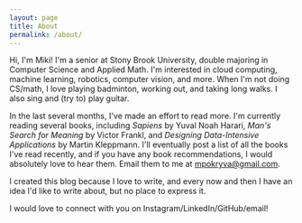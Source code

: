```yaml
---
layout: page
title: About
permalink: /about/
---
```


Hi, I'm Miki! I'm a senior at Stony Brook University, double majoring in Computer Science and Applied Math. I'm interested in cloud computing, machine learning, robotics, computer vision, and more. When I'm not doing CS/math, I love playing badminton, working out, and taking long walks. I also sing and (try to) play guitar.

In the last several months, I've made an effort to read more. I'm currently reading several books, including *Sapiens* by Yuval Noah Harari, *Man's Search for Meaning* by Victor Frankl, and *Designing Data-Intensive Applications* by Martin Kleppmann. I'll eventually post a list of all the books I've read recently, and if you have any book recommendations, I would absolutely love to hear them. Email them to me at [mpokryva@gmail.com](mailto:mpokryva@gmail.com).

I created this blog because I love to write, and every now and then I have an idea I'd like to write about, but no place to express it.

I would love to connect with you on Instagram/LinkedIn/GitHub/email!
